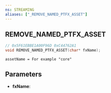 ```yaml
---
ns: STREAMING
aliases: ["_REMOVE_NAMED_PTFX_ASSET"]
---
```

## REMOVE_NAMED_PTFX_ASSET

```c
// 0x5F61EBBE1A00F96D 0xC44762A1
void REMOVE_NAMED_PTFX_ASSET(char* fxName);
```

```
assetName = For example "core"  
```

## Parameters
* **fxName**: 

